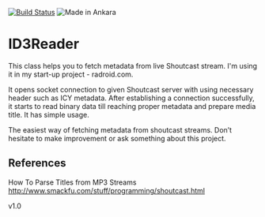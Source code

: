 [<img src="https://travis-ci.org/cagdas/Id3Reader.svg?branch=master" alt="Build Status" />](https://travis-ci.org/cagdas/Id3Reader) <img src="https://img.shields.io/badge/turk-malı-red.svg?style=flat-square" alt="Made in Ankara" />

ID3Reader
==============
This class helps you to fetch metadata from live Shoutcast stream. I'm using it in my start-up project - radroid.com. 

It opens socket connection to given Shoutcast server with using necessary header such as ICY metadata. After establishing a connection successfully, it starts to read binary data till reaching proper metadata and prepare media title. It has simple usage.

The easiest way of fetching metadata from shoutcast streams. 
Don’t hesitate to make improvement or ask something about this project.

References
--------------------------
How To Parse Titles from MP3 Streams
http://www.smackfu.com/stuff/programming/shoutcast.html

v1.0


